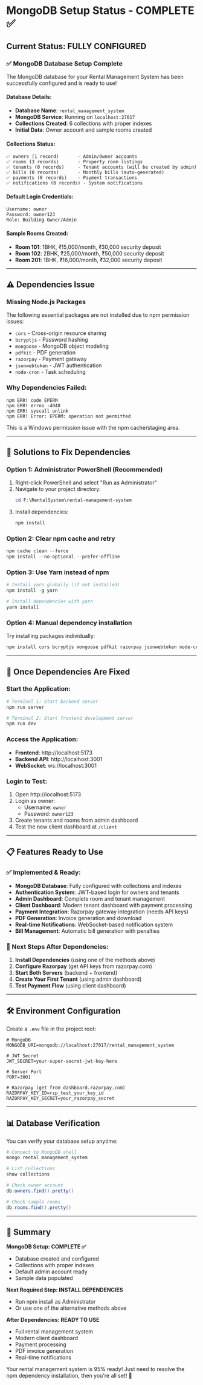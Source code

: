 # MongoDB Setup Status - COMPLETE ✅

## Current Status: **FULLY CONFIGURED**

### ✅ **MongoDB Database Setup Complete**

The MongoDB database for your Rental Management System has been successfully configured and is ready to use!

#### **Database Details:**
- **Database Name**: `rental_management_system`
- **MongoDB Service**: Running on `localhost:27017`
- **Collections Created**: 6 collections with proper indexes
- **Initial Data**: Owner account and sample rooms created

#### **Collections Status:**
```
✅ owners (1 record)       - Admin/Owner accounts
✅ rooms (3 records)       - Property room listings  
✅ tenants (0 records)     - Tenant accounts (will be created by admin)
✅ bills (0 records)       - Monthly bills (auto-generated)
✅ payments (0 records)    - Payment transactions
✅ notifications (0 records) - System notifications
```

#### **Default Login Credentials:**
```
Username: owner
Password: owner123
Role: Building Owner/Admin
```

#### **Sample Rooms Created:**
- **Room 101**: 1BHK, ₹15,000/month, ₹30,000 security deposit
- **Room 102**: 2BHK, ₹25,000/month, ₹50,000 security deposit  
- **Room 201**: 1BHK, ₹16,000/month, ₹32,000 security deposit

---

## ⚠️ **Dependencies Issue**

### **Missing Node.js Packages**
The following essential packages are not installed due to npm permission issues:
- `cors` - Cross-origin resource sharing
- `bcryptjs` - Password hashing
- `mongoose` - MongoDB object modeling
- `pdfkit` - PDF generation
- `razorpay` - Payment gateway
- `jsonwebtoken` - JWT authentication
- `node-cron` - Task scheduling

### **Why Dependencies Failed:**
```
npm ERR! code EPERM
npm ERR! errno -4048  
npm ERR! syscall unlink
npm ERR! Error: EPERM: operation not permitted
```

This is a Windows permission issue with the npm cache/staging area.

---

## 🔧 **Solutions to Fix Dependencies**

### **Option 1: Administrator PowerShell (Recommended)**
1. Right-click PowerShell and select "Run as Administrator"
2. Navigate to your project directory:
   ```powershell
   cd F:\RentalSystem\rental-management-system
   ```
3. Install dependencies:
   ```powershell
   npm install
   ```

### **Option 2: Clear npm cache and retry**
```powershell
npm cache clean --force
npm install --no-optional --prefer-offline
```

### **Option 3: Use Yarn instead of npm**
```powershell
# Install yarn globally (if not installed)
npm install -g yarn

# Install dependencies with yarn
yarn install
```

### **Option 4: Manual dependency installation**
Try installing packages individually:
```powershell
npm install cors bcryptjs mongoose pdfkit razorpay jsonwebtoken node-cron --save
```

---

## 🚀 **Once Dependencies Are Fixed**

### **Start the Application:**
```powershell
# Terminal 1: Start backend server
npm run server

# Terminal 2: Start frontend development server  
npm run dev
```

### **Access the Application:**
- **Frontend**: http://localhost:5173
- **Backend API**: http://localhost:3001
- **WebSocket**: ws://localhost:3001

### **Login to Test:**
1. Open http://localhost:5173
2. Login as owner:
   - Username: `owner`
   - Password: `owner123`
3. Create tenants and rooms from admin dashboard
4. Test the new client dashboard at `/client`

---

## 📋 **Features Ready to Use**

### **✅ Implemented & Ready:**
- **MongoDB Database**: Fully configured with collections and indexes
- **Authentication System**: JWT-based login for owners and tenants
- **Admin Dashboard**: Complete room and tenant management
- **Client Dashboard**: Modern tenant dashboard with payment processing
- **Payment Integration**: Razorpay gateway integration (needs API keys)
- **PDF Generation**: Invoice generation and download
- **Real-time Notifications**: WebSocket-based notification system
- **Bill Management**: Automatic bill generation with penalties

### **🎯 Next Steps After Dependencies:**
1. **Install Dependencies** (using one of the methods above)
2. **Configure Razorpay** (get API keys from razorpay.com)
3. **Start Both Servers** (backend + frontend)
4. **Create Your First Tenant** (using admin dashboard)
5. **Test Payment Flow** (using client dashboard)

---

## 🛠 **Environment Configuration**

Create a `.env` file in the project root:
```env
# MongoDB
MONGODB_URI=mongodb://localhost:27017/rental_management_system

# JWT Secret
JWT_SECRET=your-super-secret-jwt-key-here

# Server Port  
PORT=3001

# Razorpay (get from dashboard.razorpay.com)
RAZORPAY_KEY_ID=rzp_test_your_key_id
RAZORPAY_KEY_SECRET=your_razorpay_secret
```

---

## 📊 **Database Verification**

You can verify your database setup anytime:
```powershell
# Connect to MongoDB shell
mongo rental_management_system

# List collections
show collections

# Check owner account
db.owners.find().pretty()

# Check sample rooms
db.rooms.find().pretty()
```

---

## 🎉 **Summary**

**MongoDB Setup: COMPLETE ✅**
- Database created and configured
- Collections with proper indexes
- Default admin account ready
- Sample data populated

**Next Required Step: INSTALL DEPENDENCIES** 
- Run npm install as Administrator
- Or use one of the alternative methods above

**After Dependencies: READY TO USE**
- Full rental management system
- Modern client dashboard
- Payment processing
- PDF invoice generation
- Real-time notifications

Your rental management system is 95% ready! Just need to resolve the npm dependency installation, then you're all set! 🚀